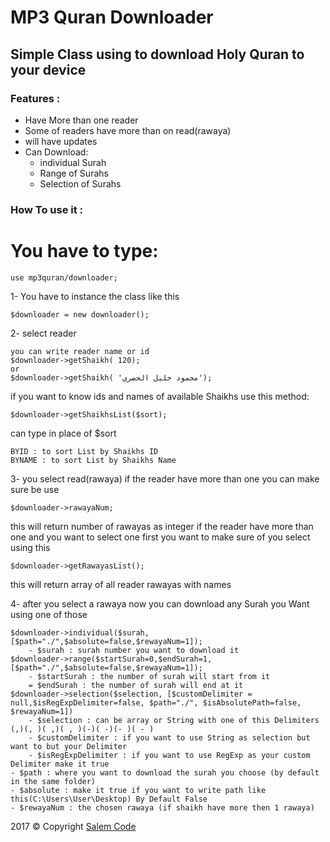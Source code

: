 # MP3 Quran Downloader
## Simple Class using to download Holy Quran to your device

### Features :
+ Have More than one reader
+ Some of readers have more than on read(rawaya)
+ will have updates
+ Can Download: 
    * individual Surah
    * Range of Surahs
    * Selection of Surahs



### How To use it :
# You have to type:
    
    use mp3quran/downloader;
1- You have to instance the class like this 
    
    $downloader = new downloader();
    
2- select reader
    
    you can write reader name or id
    $downloader->getShaikh( 120);
    or
    $downloader->getShaikh( 'محمود خليل الحصري');
    
if you want to know ids and names of available Shaikhs use this method:

    $downloader->getShaikhsList($sort);
can type in place of $sort 
    
    BYID : to sort List by Shaikhs ID
    BYNAME : to sort List by Shaikhs Name

3- you select read(rawaya) if the reader have more than one 
    you can make sure be use 
    
    $downloader->rawayaNum;
this will return number of rawayas as integer
if the reader have more than one and you want to select one
    first you want to make sure of you select using this
    
    $downloader->getRawayasList();

this will return array of all reader rawayas with names

4- after you select a rawaya now you can download any Surah you Want using one of those

    $downloader->individual($surah,[$path="./",$absolute=false,$rewayaNum=1]);
        - $surah : surah number you want to download it
    $downloader->range($startSurah=0,$endSurah=1,[$path="./",$absolute=false,$rewayaNum=1]);
        - $startSurah : the number of surah will start from it
        = $endSurah : the number of surah will end at it
    $downloader->selection($selection, [$customDelimiter = null,$isRegExpDelimiter=false, $path="./", $isAbsolutePath=false, $rewayaNum=1])
        - $selection : can be array or String with one of this Delimiters (,)(, )( ,)( , )(-)( -)(- )( - )
        - $customDelimiter : if you want to use String as selection but want to but your Delimiter
        - $isRegExpDelimiter : if you want to use RegExp as your custom Delimiter make it true
    - $path : where you want to download the surah you choose (by default in the same folder)
    - $absolute : make it true if you want to write path like this(C:\Users\User\Desktop) By Default False
    - $rewayaNum : the chosen rawaya (if shaikh have more then 1 rawaya)
    
    
 2017 &copy; Copyright [Salem Code](http://unisah.net/)